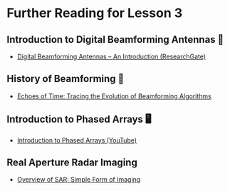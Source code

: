 # **Further Reading for Lesson 3**   

## **Introduction to Digital Beamforming Antennas** 📡
- [Digital Beamforming Antennas – An Introduction (ResearchGate)](https://www.researchgate.net/profile/Hans-Steyskal/publication/234469765_Digital_beamforming_antennas_-_An_introduction/links/588a7defa6fdcc225a3287ed/Digital-beamforming-antennas-An-introduction.pdf)

## **History of Beamforming** 📖
- [Echoes of Time: Tracing the Evolution of Beamforming Algorithms](https://signalprocessingsociety.org/publications-resources/blog/echo-time-tracing-evolution-beamforming-algorithms)

## **Introduction to Phased Arrays** 🖥️
- [Introduction to Phased Arrays (YouTube)](https://www.youtube.com/watch?v=jSDLfcNhThw)

## **Real Aperture Radar Imaging**  
- [Overview of SAR: Simple Form of Imaging](https://sar.iceye.com/5.2.0/foundations/OverviewOfSAR/simpleFormOfImaging/)